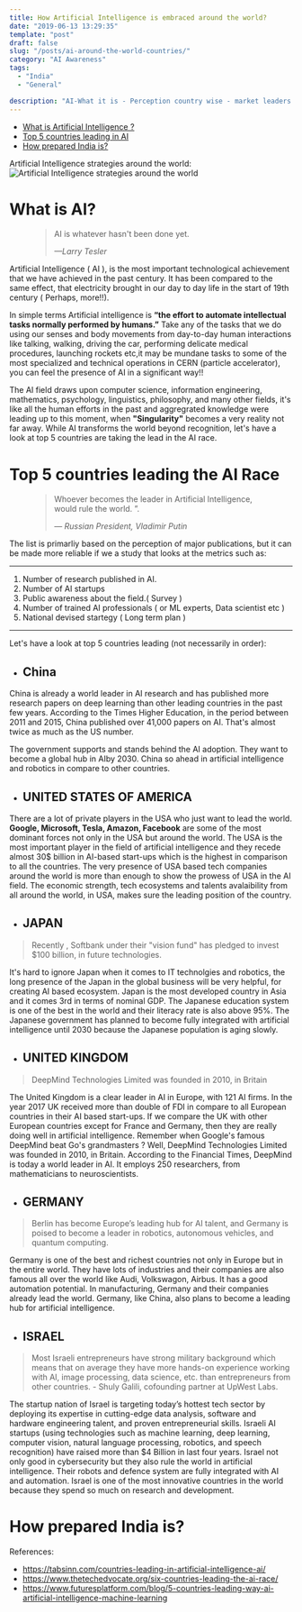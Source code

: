 ```yaml
---
title: How Artificial Intelligence is embraced around the world?
date: "2019-06-13 13:29:35"
template: "post"
draft: false
slug: "/posts/ai-around-the-world-countries/"
category: "AI Awareness"
tags:
  - "India"
  - "General"

description: "AI-What it is - Perception country wise - market leaders."
---
```


- [What is Artificial Intelligence ?](#what-is-ai)
- [Top 5 countries leading in AI](#top-5-countries-leading-the-ai-race)
- [How prepared India is?](#how-prepared-india-is)

Artificial Intelligence strategies around the world:
![Artificial Intelligence strategies around the world](/media/AI-intelligence-strategies.jpeg "Artificial Intelligence strategies around the world")

# What is AI?

<figure>
	<blockquote>
		<p>AI is whatever hasn't been done yet.</p>
		<footer>
			<cite>—Larry Tesler</cite>
		</footer>
	</blockquote>
</figure>

Artificial Intelligence ( AI ), is the most important technological achievement that we have achieved in the past century. It has been compared to the same effect, that electricity brought in our day to day life in the start of 19th century  ( Perhaps, more!!).

In simple terms Artificial intelligence is **“the effort to automate intellectual tasks normally performed by humans.”** Take any of the tasks that we do using our senses and body movements from  day-to-day human interactions like talking, walking, driving the car, performing delicate medical procedures, launching rockets etc,it may be mundane tasks to some of the most specialized and technical operations in CERN (particle accelerator), you can feel the presence of AI in a significant way!!

The AI field draws upon computer science, information engineering, mathematics, psychology, linguistics, philosophy, and many other fields, it's like all the human efforts in the past and aggregrated knowledge were leading up to this moment, when **"Singularity"** becomes a very reality not far away. While AI transforms the world beyond recognition, let's have a look at top 5 countries are taking the lead in the AI race.
# Top 5 countries leading the AI Race

<figure>
	<blockquote>
		<p>Whoever becomes the leader in Artificial Intelligence, would rule the world.​ ”.</p>
		<footer>
			<cite>— Russian President, Vladimir Putin </cite>
		</footer>
	</blockquote>
</figure>

The list is primarliy based on the perception of major publications, but it can be made more reliable if we a study that looks at the metrics such as:
***
1. Number of research published in AI.
2. Number of AI startups
3. Public awareness about the field.( Survey )
4. Number of trained AI professionals ( or ML experts, Data scientist etc )
5. National devised startegy ( Long term plan )
***

Let's have a look at top 5 countries leading (not necessarily in order):

+ ## China

China is already a world leader in AI research and has published more research papers on deep learning than other leading countries in the past few years. According to the Times Higher Education, in the period between 2011 and 2015, China published over 41,000 papers on AI. That's almost twice as much as the US number.

The government supports and stands behind the AI adoption. They want to become a global hub in AIby 2030. China so ahead in artificial intelligence and robotics in compare to other countries.

+ ## UNITED STATES OF AMERICA

There are a lot of private players in the USA who just want to lead the world. **Google, Microsoft, Tesla, Amazon, Facebook** are some of the most dominant forces not only in the USA but around the world. The USA is the most important player in the field of artificial intelligence and they recede almost 30$ billion in AI-based start-ups which is the highest in comparison to all the countries.
The very presence of USA based tech companies around the world is more than enough to show the prowess of USA in the AI field. The economic strength, tech ecosystems and talents avalaibility from all around the world, in USA, makes sure the leading position of the country.

+ ## JAPAN

> Recently , Softbank under their "vision fund" has pledged to invest $100 billion, in future technologies.

It's hard to ignore Japan when it comes to IT technolgies and robotics, the long presence of the Japan in the global business will be very helpful, for creating AI based ecosystem. Japan is the most developed country in Asia and it comes 3rd in terms of nominal GDP. The Japanese education system is one of the best in the world and their literacy rate is also above 95%. The Japanese government has planned to become fully integrated with artificial intelligence until 2030 because the Japanese population is aging slowly.

+ ## UNITED KINGDOM

> DeepMind Technologies Limited was founded in 2010, in Britain

The United Kingdom is a clear leader in AI in Europe, with 121 AI firms. In the year 2017 UK received more than double of FDI in compare to all European countries in their AI based start-ups. If we compare the UK with other European countries except for France and Germany, then they are really doing well in artificial intelligence.
Remember when Google's famous DeepMind beat Go's grandmasters ?  Well, DeepMind Technologies Limited was founded in 2010, in Britain. According to the Financial Times, DeepMind is today a world leader in AI. It employs 250 researchers, from mathematicians to neuroscientists.

+ ## GERMANY

> Berlin has become Europe’s leading hub for AI talent, and Germany is poised to become a leader in robotics, autonomous vehicles, and quantum computing.

Germany is one of the best and richest countries not only in Europe but in the entire world. They have lots of industries and their companies are also famous all over the world like Audi, Volkswagon, Airbus.  It has a good automation potential. In manufacturing, Germany and their companies already lead the world.
Germany, like China, also plans to become a leading hub for artificial intelligence.

+ ## ISRAEL

> Most Israeli entrepreneurs have strong military background which means that on average they have more hands-on experience working with AI, image processing, data science, etc. than entrepreneurs from other countries.   - Shuly Galili, cofounding partner at UpWest Labs.

The startup nation of Israel is targeting today’s hottest tech sector by deploying its expertise in cutting-edge data analysis, software and hardware engineering talent, and proven entrepreneurial skills. Israeli AI startups (using technologies such as machine learning, deep learning, computer vision, natural language processing, robotics, and speech recognition) have raised more than $4 Billion in last four years.
Israel not only good in cybersecurity but they also rule the world in artificial intelligence. Their robots and defence system are fully integrated with AI and automation. Israel is one of the most innovative countries in the world because they spend so much on research and development. 

# How prepared India is?



References:

- https://tabsinn.com/countries-leading-in-artificial-intelligence-ai/
- https://www.thetechedvocate.org/six-countries-leading-the-ai-race/
- https://www.futuresplatform.com/blog/5-countries-leading-way-ai-artificial-intelligence-machine-learning
